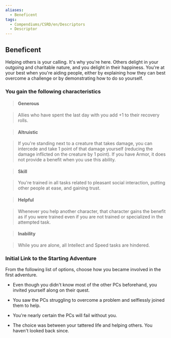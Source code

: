 ```yaml
---
aliases:
  - Beneficent
tags:
  - Compendiums/CSRD/en/Descriptors
  - Descriptor
---
```

  
## Beneficent    
Helping others is your calling. It's why you're here. Others delight in your outgoing and charitable nature, and you delight in their happiness. You're at your best when you're aiding people, either by explaining how they can best overcome a challenge or by demonstrating how to do so yourself.  
### You gain the following characteristics    
> #### Generous  
> Allies who have spent the last day with you add +1 to their recovery rolls.    
  
> #### Altruistic  
> If you're standing next to a creature that takes damage, you can intercede and take 1 point of that damage yourself (reducing the damage inflicted on the creature by 1 point). If you have Armor, it does not provide a benefit when you use this ability.    
  
> #### Skill  
> You're trained in all tasks related to pleasant social interaction, putting other people at ease, and gaining trust.    
  
> #### Helpful  
> Whenever you help another character, that character gains the benefit as if you were trained even if you are not trained or specialized in the attempted task.    
  
> #### Inability  
> While you are alone, all Intellect and Speed tasks are hindered.    
  
### Initial Link to the Starting Adventure    
From the following list of options, choose how you became involved in the first adventure.    
- Even though you didn't know most of the other PCs beforehand, you invited yourself along on their quest.    
- You saw the PCs struggling to overcome a problem and selflessly joined them to help.    
- You're nearly certain the PCs will fail without you.    
- The choice was between your tattered life and helping others. You haven't looked back since.  